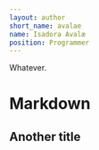 ```yaml
---
layout: author
short_name: avalae
name: Isadora Avalæ
position: Programmer
---
```

Whatever.

# Markdown
## Another title